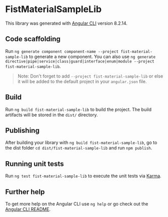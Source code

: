 # FistMaterialSampleLib

This library was generated with [Angular CLI](https://github.com/angular/angular-cli) version 8.2.14.

## Code scaffolding

Run `ng generate component component-name --project fist-material-sample-lib` to generate a new component. You can also use `ng generate directive|pipe|service|class|guard|interface|enum|module --project fist-material-sample-lib`.
> Note: Don't forget to add `--project fist-material-sample-lib` or else it will be added to the default project in your `angular.json` file. 

## Build

Run `ng build fist-material-sample-lib` to build the project. The build artifacts will be stored in the `dist/` directory.

## Publishing

After building your library with `ng build fist-material-sample-lib`, go to the dist folder `cd dist/fist-material-sample-lib` and run `npm publish`.

## Running unit tests

Run `ng test fist-material-sample-lib` to execute the unit tests via [Karma](https://karma-runner.github.io).

## Further help

To get more help on the Angular CLI use `ng help` or go check out the [Angular CLI README](https://github.com/angular/angular-cli/blob/master/README.md).

